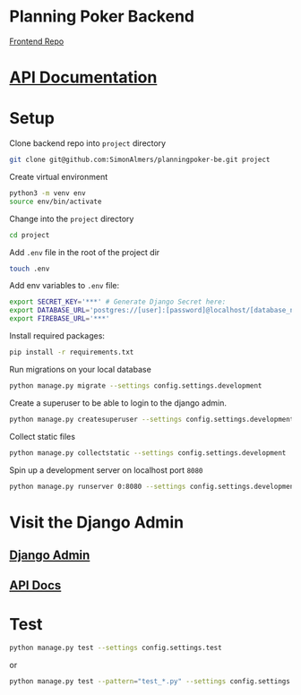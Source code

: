 # Planning Poker Backend

[Frontend Repo](https://www.github.com/SimonAlmers/planningpoker-fe)

# [API Documentation](./docs/api/endpoints.md)

# Setup

Clone backend repo into `project` directory

```bash
git clone git@github.com:SimonAlmers/planningpoker-be.git project
```

Create virtual environment

```bash
python3 -m venv env
source env/bin/activate
```

Change into the `project` directory

```bash
cd project
```

Add `.env` file in the root of the project dir

```bash
touch .env
```

Add env variables to `.env` file:

```bash
export SECRET_KEY='***' # Generate Django Secret here:
export DATABASE_URL='postgres://[user]:[password]@localhost/[database_name]' # Postgres Database URL (not needed if using development- or test-settings which uses sqlite)
export FIREBASE_URL='***'
```

Install required packages:

```bash
pip install -r requirements.txt
```

Run migrations on your local database

```bash
python manage.py migrate --settings config.settings.development
```

Create a superuser to be able to login to the django admin.

```bash
python manage.py createsuperuser --settings config.settings.development
```

Collect static files

```bash
python manage.py collectstatic --settings config.settings.development
```

Spin up a development server on localhost port `8080`

```bash
python manage.py runserver 0:8080 --settings config.settings.development
```

# Visit the Django Admin

## [Django Admin](http://localhost:8080/admin/)

## [API Docs](http://localhost:8080/docs/)

# Test

```bash
python manage.py test --settings config.settings.test
```

or

```bash
python manage.py test --pattern="test_*.py" --settings config.settings.test
```
